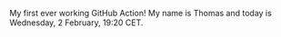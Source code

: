 My first ever working GitHub Action!
My name is Thomas and today is Wednesday, 2 February, 19:20 CET. 
